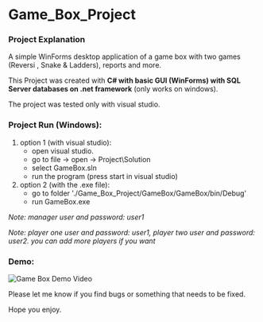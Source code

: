 # Game_Box_Project

### Project Explanation

A simple WinForms desktop application of a game box with two games (Reversi , Snake & Ladders), reports and more.

This Project was created with <b> C# with basic GUI (WinForms) with SQL Server databases on .net framework</b> (only works on windows).

The project was tested only with visual studio.

### Project Run (Windows):
1. option 1 (with visual studio):
   - open visual studio.
   - go to file -> open -> Project\Solution
   - select GameBox.sln
   - run the program (press start in visual studio)
2. option 2 (with the .exe file):
   - go to folder './Game_Box_Project/GameBox/GameBox/bin/Debug'
   - run GameBox.exe

*Note: manager user and password: user1*

*Note: player one user and password: user1, player two user and password: user2. you can add more players if you want*

### Demo:
![Game Box Demo Video](https://github.com/leorrose/Game_Box_Project/blob/master/demo.gif)

Please let me know if you find bugs or something that needs to be fixed.

Hope you enjoy.
